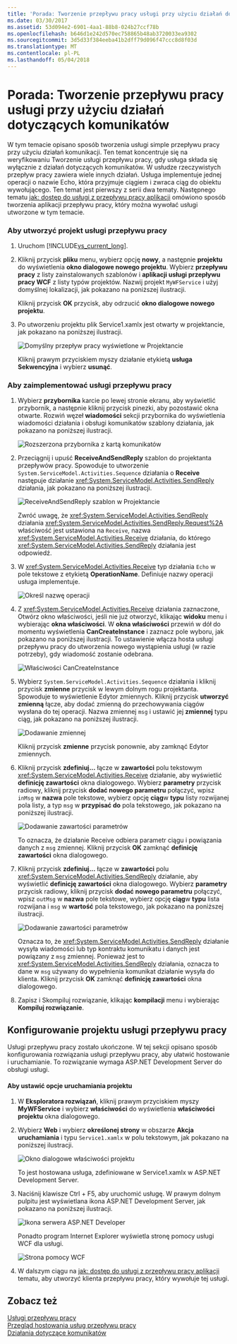 ```yaml
---
title: 'Porada: Tworzenie przepływu pracy usługi przy użyciu działań dotyczących komunikatów'
ms.date: 03/30/2017
ms.assetid: 53d094e2-6901-4aa1-88b8-024b27ccf78b
ms.openlocfilehash: b646d1e242d570ec758865b48ab3720033ea9302
ms.sourcegitcommit: 3d5d33f384eeba41b2dff79d096f47ccc8d8f03d
ms.translationtype: MT
ms.contentlocale: pl-PL
ms.lasthandoff: 05/04/2018
---
```

# <a name="how-to-create-a-workflow-service-with-messaging-activities"></a>Porada: Tworzenie przepływu pracy usługi przy użyciu działań dotyczących komunikatów
W tym temacie opisano sposób tworzenia usługi simple przepływu pracy przy użyciu działań komunikacji. Ten temat koncentruje się na weryfikowaniu Tworzenie usługi przepływu pracy, gdy usługa składa się wyłącznie z działań dotyczących komunikatów. W usłudze rzeczywistych przepływ pracy zawiera wiele innych działań. Usługa implementuje jednej operacji o nazwie Echo, która przyjmuje ciągiem i zwraca ciąg do obiektu wywołującego. Ten temat jest pierwszy z serii dwa tematy. Następnego tematu [jak: dostęp do usługi z przepływu pracy aplikacji](../../../../docs/framework/wcf/feature-details/how-to-access-a-service-from-a-workflow-application.md) omówiono sposób tworzenia aplikacji przepływu pracy, który można wywołać usługi utworzone w tym temacie.  
  
### <a name="to-create-a-workflow-service-project"></a>Aby utworzyć projekt usługi przepływu pracy  
  
1.  Uruchom [!INCLUDE[vs_current_long](../../../../includes/vs-current-long-md.md)].  
  
2.  Kliknij przycisk **pliku** menu, wybierz opcję **nowy**, a następnie **projektu** do wyświetlenia **okno dialogowe nowego projektu**. Wybierz **przepływu pracy** z listy zainstalowanych szablonów i **aplikacji usługi przepływu pracy WCF** z listy typów projektów. Nazwij projekt `MyWFService` i użyj domyślnej lokalizacji, jak pokazano na poniższej ilustracji.  
  
     Kliknij przycisk **OK** przycisk, aby odrzucić **okno dialogowe nowego projektu**.  
  
3.  Po utworzeniu projektu plik Service1.xamlx jest otwarty w projektancie, jak pokazano na poniższej ilustracji.  
  
     ![Domyślny przepływ pracy wyświetlone w Projektancie](../../../../docs/framework/wcf/feature-details/media/defaultworkflowservice.JPG "DefaultWorkflowService")  
  
     Kliknij prawym przyciskiem myszy działanie etykietą **usługa Sekwencyjna** i wybierz **usunąć**.  
  
### <a name="to-implement-the-workflow-service"></a>Aby zaimplementować usługi przepływu pracy  
  
1.  Wybierz **przybornika** karcie po lewej stronie ekranu, aby wyświetlić przybornik, a następnie kliknij przycisk pinezki, aby pozostawić okna otwarte. Rozwiń węzeł **wiadomości** sekcji przybornika do wyświetlenia wiadomości działania i obsługi komunikatów szablony działania, jak pokazano na poniższej ilustracji.  
  
     ![Rozszerzona przybornika z kartą komunikatów](../../../../docs/framework/wcf/feature-details/media/wfdesignertoolbox.JPG "WFDesignerToolbox")  
  
2.  Przeciągnij i upuść **ReceiveAndSendReply** szablon do projektanta przepływów pracy. Spowoduje to utworzenie <!--zz <xref:System.ServiceModel.Activities.Sequence>--> `System.ServiceModel.Activities.Sequence` działania o **Receive** następuje działanie <xref:System.ServiceModel.Activities.SendReply> działania, jak pokazano na poniższej ilustracji.  
  
     ![ReceiveAndSendReply szablon w Projektancie](../../../../docs/framework/wcf/feature-details/media/receiveandsendreply.JPG "ReceiveAndSendReply")  
  
     Zwróć uwagę, że <xref:System.ServiceModel.Activities.SendReply> działania <xref:System.ServiceModel.Activities.SendReply.Request%2A> właściwość jest ustawiona na `Receive`, nazwa <xref:System.ServiceModel.Activities.Receive> działania, do którego <xref:System.ServiceModel.Activities.SendReply> działania jest odpowiedź.  
  
3.  W <xref:System.ServiceModel.Activities.Receive> typ działania `Echo` w pole tekstowe z etykietą **OperationName**. Definiuje nazwy operacji usługa implementuje.  
  
     ![Określ nazwę operacji](../../../../docs/framework/wcf/feature-details/media/defineoperation.JPG "DefineOperation")  
  
4.  Z <xref:System.ServiceModel.Activities.Receive> działania zaznaczone, Otwórz okno właściwości, jeśli nie już otworzyć, klikając **widoku** menu i wybierając **okna właściwości**. W **okna właściwości** przewiń w dół do momentu wyświetlenia **CanCreateInstance** i zaznacz pole wyboru, jak pokazano na poniższej ilustracji. To ustawienie włącza hosta usługi przepływu pracy do utworzenia nowego wystąpienia usługi (w razie potrzeby), gdy wiadomość zostanie odebrana.  
  
     ![Właściwości CanCreateInstance](../../../../docs/framework/wcf/feature-details/media/cancreateinstance.JPG "CanCreateInstance")  
  
5.  Wybierz <!--zz <xref:System.ServiceModel.Activities.Sequence>--> `System.ServiceModel.Activities.Sequence` działania i kliknij przycisk **zmienne** przycisk w lewym dolnym rogu projektanta. Spowoduje to wyświetlenie Edytor zmiennych. Kliknij przycisk **utworzyć zmienną** łącze, aby dodać zmienną do przechowywania ciągów wysłana do tej operacji. Nazwa zmiennej `msg` i ustawić jej **zmiennej** typu ciąg, jak pokazano na poniższej ilustracji.  
  
     ![Dodawanie zmiennej](../../../../docs/framework/wcf/feature-details/media/addvariable.JPG "AddVariable")  
  
     Kliknij przycisk **zmienne** przycisk ponownie, aby zamknąć Edytor zmiennych.  
  
6.  Kliknij przycisk **zdefiniuj...** łącze w **zawartości** polu tekstowym <xref:System.ServiceModel.Activities.Receive> działanie, aby wyświetlić **definicję zawartości** okna dialogowego. Wybierz **parametry** przycisk radiowy, kliknij przycisk **dodać nowego parametru** połączyć, wpisz `inMsg` w **nazwa** pole tekstowe, wybierz opcję **ciąg**w **typu** listy rozwijanej pola listy, a typ `msg` w **przypisać do** pola tekstowego, jak pokazano na poniższej ilustracji.  
  
     ![Dodawanie zawartości parametrów](../../../../docs/framework/wcf/feature-details/media/parameterscontent.jpg "ParametersContent")  
  
     To oznacza, że działanie Receive odbiera parametr ciągu i powiązania danych z `msg` zmiennej. Kliknij przycisk **OK** zamknąć **definicję zawartości** okna dialogowego.  
  
7.  Kliknij przycisk **zdefiniuj...**  łącze w **zawartości** polu <xref:System.ServiceModel.Activities.SendReply> działanie, aby wyświetlić **definicję zawartości** okna dialogowego. Wybierz **parametry** przycisk radiowy, kliknij przycisk **dodać nowego parametru** połączyć, wpisz `outMsg` w **nazwa** pole tekstowe, wybierz opcję **ciąg**w **typu** lista rozwijana i `msg` w **wartość** pola tekstowego, jak pokazano na poniższej ilustracji.  
  
     ![Dodawanie zawartości parametrów](../../../../docs/framework/wcf/feature-details/media/parameterscontent2.jpg "ParametersContent2")  
  
     Oznacza to, że <xref:System.ServiceModel.Activities.SendReply> działanie wysyła wiadomości lub typ kontraktu komunikatu i danych jest powiązany z `msg` zmiennej. Ponieważ jest to <xref:System.ServiceModel.Activities.SendReply> działania, oznacza to dane w `msg` używany do wypełnienia komunikat działanie wysyła do klienta. Kliknij przycisk **OK** zamknąć **definicję zawartości** okna dialogowego.  
  
8.  Zapisz i Skompiluj rozwiązanie, klikając **kompilacji** menu i wybierając **Kompiluj rozwiązanie**.  
  
## <a name="configure-the-workflow-service-project"></a>Konfigurowanie projektu usługi przepływu pracy  
 Usługi przepływu pracy zostało ukończone. W tej sekcji opisano sposób konfigurowania rozwiązania usługi przepływu pracy, aby ułatwić hostowanie i uruchamianie. To rozwiązanie wymaga ASP.NET Development Server do obsługi usługi.  
  
#### <a name="to-set-project-start-up-options"></a>Aby ustawić opcje uruchamiania projektu  
  
1.  W **Eksploratora rozwiązań**, kliknij prawym przyciskiem myszy **MyWFService** i wybierz **właściwości** do wyświetlenia **właściwości projektu** okna dialogowego.  
  
2.  Wybierz **Web** i wybierz **określonej strony** w obszarze **Akcja uruchamiania** i typu `Service1.xamlx` w polu tekstowym, jak pokazano na poniższej ilustracji.  
  
     ![Okno dialogowe właściwości projektu](../../../../docs/framework/wcf/feature-details/media/projectpropertiesdlg.JPG "ProjectPropertiesDlg")  
  
     To jest hostowana usługa, zdefiniowane w Service1.xamlx w ASP.NET Development Server.  
  
3.  Naciśnij klawisze Ctrl + F5, aby uruchomić usługę. W prawym dolnym pulpitu jest wyświetlana ikona ASP.NET Development Server, jak pokazano na poniższej ilustracji.  
  
     ![Ikona serwera ASP.NET Developer](../../../../docs/framework/wcf/feature-details/media/aspnetdevservericon.JPG "ASPNETDEVServerIcon")  
  
     Ponadto program Internet Explorer wyświetla stronę pomocy usługi WCF dla usługi.  
  
     ![Strona pomocy WCF](../../../../docs/framework/wcf/feature-details/media/wcfhelppate.JPG "WCFHelpPate")  
  
4.  W dalszym ciągu na [jak: dostęp do usługi z przepływu pracy aplikacji](../../../../docs/framework/wcf/feature-details/how-to-access-a-service-from-a-workflow-application.md) tematu, aby utworzyć klienta przepływu pracy, który wywołuje tej usługi.  
  
## <a name="see-also"></a>Zobacz też  
 [Usługi przepływu pracy](../../../../docs/framework/wcf/feature-details/workflow-services.md)  
 [Przegląd hostowania usług przepływu pracy](../../../../docs/framework/wcf/feature-details/hosting-workflow-services-overview.md)  
 [Działania dotyczące komunikatów](../../../../docs/framework/wcf/feature-details/messaging-activities.md)
